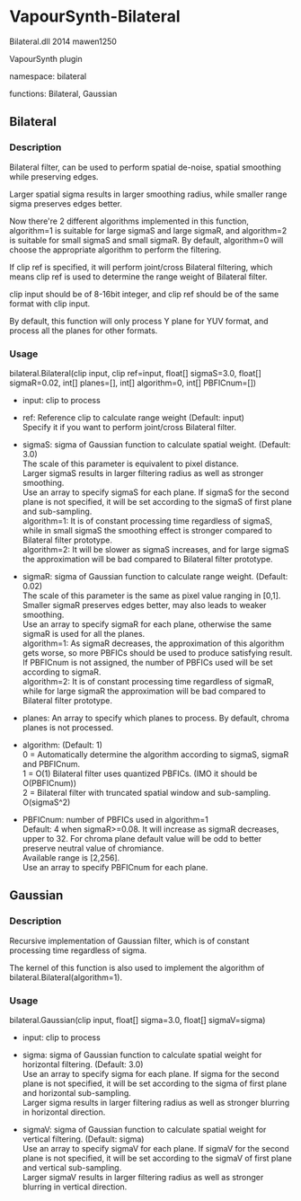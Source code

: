 # VapourSynth-Bilateral

Bilateral.dll 2014 mawen1250

VapourSynth plugin

namespace: bilateral

functions: Bilateral, Gaussian

## Bilateral

### Description

Bilateral filter, can be used to perform spatial de-noise, spatial smoothing while preserving edges.

Larger spatial sigma results in larger smoothing radius, while smaller range sigma preserves edges better.

Now there're 2 different algorithms implemented in this function, algorithm=1 is suitable for large sigmaS and large sigmaR, and algorithm=2 is suitable for small sigmaS and small sigmaR. By default, algorithm=0 will choose the appropriate algorithm to perform the filtering.

If clip ref is specified, it will perform joint/cross Bilateral filtering, which means clip ref is used to determine the range weight of Bilateral filter.

clip input should be of 8-16bit integer, and clip ref should be of the same format with clip input.

By default, this function will only process Y plane for YUV format, and process all the planes for other formats.

### Usage

bilateral.Bilateral(clip input, clip ref=input, float[] sigmaS=3.0, float[] sigmaR=0.02, int[] planes=[], int[] algorithm=0, int[] PBFICnum=[])

- input: clip to process

- ref: Reference clip to calculate range weight (Default: input)<br />
Specify it if you want to perform joint/cross Bilateral filter.

- sigmaS: sigma of Gaussian function to calculate spatial weight. (Default: 3.0)<br />
The scale of this parameter is equivalent to pixel distance.<br />
Larger sigmaS results in larger filtering radius as well as stronger smoothing.<br />
Use an array to specify sigmaS for each plane. If sigmaS for the second plane is not specified, it will be set according to the sigmaS of first plane and sub-sampling.<br />
algorithm=1: It is of constant processing time regardless of sigmaS, while in small sigmaS the smoothing effect is stronger compared to Bilateral filter prototype.<br />
algorithm=2: It will be slower as sigmaS increases, and for large sigmaS the approximation will be bad compared to Bilateral filter prototype.

- sigmaR: sigma of Gaussian function to calculate range weight. (Default: 0.02)<br />
The scale of this parameter is the same as pixel value ranging in [0,1].<br />
Smaller sigmaR preserves edges better, may also leads to weaker smoothing.<br />
Use an array to specify sigmaR for each plane, otherwise the same sigmaR is used for all the planes.<br />
algorithm=1: As sigmaR decreases, the approximation of this algorithm gets worse, so more PBFICs should be used to produce satisfying result. If PBFICnum is not assigned, the number of PBFICs used will be set according to sigmaR.<br />
algorithm=2: It is of constant processing time regardless of sigmaR, while for large sigmaR the approximation will be bad compared to Bilateral filter prototype.

- planes: An array to specify which planes to process. By default, chroma planes is not processed.

- algorithm: (Default: 1)<br />
0 = Automatically determine the algorithm according to sigmaS, sigmaR and PBFICnum.<br />
1 = O(1) Bilateral filter uses quantized PBFICs. (IMO it should be O(PBFICnum))<br />
2 = Bilateral filter with truncated spatial window and sub-sampling. O(sigmaS^2)

- PBFICnum: number of PBFICs used in algorithm=1<br />
Default: 4 when sigmaR>=0.08. It will increase as sigmaR decreases, upper to 32. For chroma plane default value will be odd to better preserve neutral value of chromiance.<br />
Available range is [2,256].<br />
Use an array to specify PBFICnum for each plane.

## Gaussian

### Description

Recursive implementation of Gaussian filter, which is of constant processing time regardless of sigma.

The kernel of this function is also used to implement the algorithm of bilateral.Bilateral(algorithm=1).

### Usage

bilateral.Gaussian(clip input, float[] sigma=3.0, float[] sigmaV=sigma)

- input: clip to process

- sigma: sigma of Gaussian function to calculate spatial weight for horizontal filtering. (Default: 3.0)<br />
Use an array to specify sigma for each plane. If sigma for the second plane is not specified, it will be set according to the sigma of first plane and horizontal sub-sampling.<br />
Larger sigma results in larger filtering radius as well as stronger blurring in horizontal direction.

- sigmaV: sigma of Gaussian function to calculate spatial weight for vertical filtering. (Default: sigma)<br />
Use an array to specify sigmaV for each plane. If sigmaV for the second plane is not specified, it will be set according to the sigmaV of first plane and vertical sub-sampling.<br />
Larger sigmaV results in larger filtering radius as well as stronger blurring in vertical direction.
